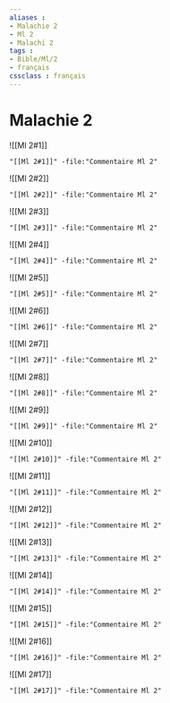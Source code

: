 ```yaml
---
aliases : 
- Malachie 2
- Ml 2
- Malachi 2
tags : 
- Bible/Ml/2
- français
cssclass : français
---
```


# Malachie 2

![[Ml 2#1]]

```query
"[[Ml 2#1]]" -file:"Commentaire Ml 2"
```

![[Ml 2#2]]

```query
"[[Ml 2#2]]" -file:"Commentaire Ml 2"
```

![[Ml 2#3]]

```query
"[[Ml 2#3]]" -file:"Commentaire Ml 2"
```

![[Ml 2#4]]

```query
"[[Ml 2#4]]" -file:"Commentaire Ml 2"
```

![[Ml 2#5]]

```query
"[[Ml 2#5]]" -file:"Commentaire Ml 2"
```

![[Ml 2#6]]

```query
"[[Ml 2#6]]" -file:"Commentaire Ml 2"
```

![[Ml 2#7]]

```query
"[[Ml 2#7]]" -file:"Commentaire Ml 2"
```

![[Ml 2#8]]

```query
"[[Ml 2#8]]" -file:"Commentaire Ml 2"
```

![[Ml 2#9]]

```query
"[[Ml 2#9]]" -file:"Commentaire Ml 2"
```

![[Ml 2#10]]

```query
"[[Ml 2#10]]" -file:"Commentaire Ml 2"
```

![[Ml 2#11]]

```query
"[[Ml 2#11]]" -file:"Commentaire Ml 2"
```

![[Ml 2#12]]

```query
"[[Ml 2#12]]" -file:"Commentaire Ml 2"
```

![[Ml 2#13]]

```query
"[[Ml 2#13]]" -file:"Commentaire Ml 2"
```

![[Ml 2#14]]

```query
"[[Ml 2#14]]" -file:"Commentaire Ml 2"
```

![[Ml 2#15]]

```query
"[[Ml 2#15]]" -file:"Commentaire Ml 2"
```

![[Ml 2#16]]

```query
"[[Ml 2#16]]" -file:"Commentaire Ml 2"
```

![[Ml 2#17]]

```query
"[[Ml 2#17]]" -file:"Commentaire Ml 2"
```

